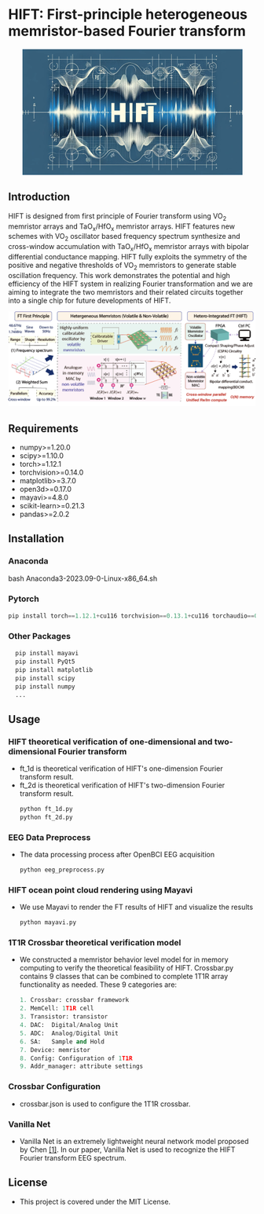 # HIFT: First-principle heterogeneous memristor-based Fourier transform

<div align="center">
    <img src="https://github.com/CSuperlei/HIFT/raw/main/Pic/HIFT.png" alt="HIFT">
</div>

## Introduction
HIFT is designed from first principle of Fourier transform using VO<sub>2</sub> memristor arrays and TaO<sub>x</sub>/HfO<sub>x</sub> memristor arrays. HIFT features new schemes with VO<sub>2</sub> oscillator based frequency spectrum synthesize and cross-window accumulation with TaO<sub>x</sub>/HfO<sub>x</sub> memristor arrays with bipolar differential conductance mapping. HIFT fully exploits the symmetry of the positive and negative thresholds of VO<sub>2</sub> memristors to generate stable oscillation frequency. This work demonstrates the potential and high efficiency of the HIFT system in realizing Fourier transformation and we are aiming to integrate the two memristors and their related circuits together into a single chip for future developments of HIFT.

![WorkFlow](https://github.com/CSuperlei/HIFT/raw/main/Pic/instruction.png)

## Requirements
  * numpy>=1.20.0
  * scipy>=1.10.0
  * torch>=1.12.1
  * torchvision>=0.14.0
  * matplotlib>=3.7.0
  * open3d>=0.17.0
  * mayavi>=4.8.0
  * scikit-learn>=0.21.3
  * pandas>=2.0.2

## Installation

### Anaconda
  bash Anaconda3-2023.09-0-Linux-x86_64.sh <br/>
### Pytorch 
   ```python
   pip install torch==1.12.1+cu116 torchvision==0.13.1+cu116 torchaudio==0.12.1 --extra-index-url https://download.pytorch.org/whl/cu116
   ```

### Other Packages
 ```python
   pip install mayavi   
   pip install PyQt5   
   pip install matplotlib
   pip install scipy
   pip install numpy
   ...
   ```

## Usage

### HIFT theoretical verification of one-dimensional and two-dimensional Fourier transform
 * ft_1d is theoretical verification of HIFT's one-dimension Fourier transform result.  
 * ft_2d is theoretical verification of HIFT's two-dimension Fourier transform result.  
   ```python
   python ft_1d.py
   python ft_2d.py
   ```
   
### EEG Data Preprocess
* The data processing process after OpenBCI EEG acquisition
   ```python
   python eeg_preprocess.py
   ```

### HIFT ocean point cloud rendering using Mayavi
* We use Mayavi to render the FT results of HIFT and visualize the results
   ```python
   python mayavi.py
   ```

### 1T1R Crossbar theoretical verification model
* We constructed a memristor behavior level model for in memory computing to verify the theoretical feasibility of HIFT. Crossbar.py contains 9 classes that can be combined to complete 1T1R array functionality as needed. These 9 categories are:
   ```python
   1. Crossbar: crossbar framework
   2. MemCell: 1T1R cell
   3. Transistor: transistor
   4. DAC:  Digital/Analog Unit
   5. ADC:  Analog/Digital Unit
   6. SA:   Sample and Hold
   7. Device: memristor
   8. Config: Configuration of 1T1R
   9. Addr_manager: attribute settings
   ```

### Crossbar Configuration
* crossbar.json is used to configure the 1T1R crossbar.

### Vanilla Net
* Vanilla Net is an extremely lightweight neural network model proposed by Chen [[1]](https://arxiv.org/abs/2305.12972). In our paper, Vanilla Net is used to recognize the HIFT Fourier transform EEG spectrum.

## License
* This project is covered under the MIT License.

